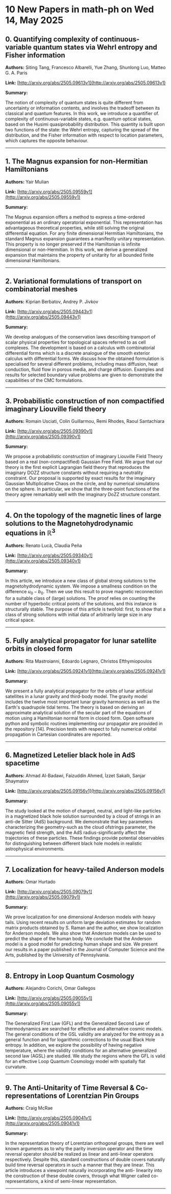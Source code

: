# 10 New Papers in math-ph on Wed 14, May 2025

## 0. Quantifying complexity of continuous-variable quantum states via Wehrl   entropy and Fisher information

**Authors:** Siting Tang, Francesco Albarelli, Yue Zhang, Shunlong Luo, Matteo G. A. Paris

**Link:** [http://arxiv.org/abs/2505.09613v1](http://arxiv.org/abs/2505.09613v1)

**Summary:**

The notion of complexity of quantum states is quite different from uncertainty or information contents, and involves the tradeoff between its classical and quantum features. In this work, we introduce a quantifier of. complexity of continuous-variable states, e.g. quantum optical states, based on the Husimi quasiprobability distribution. This quantity is built upon two functions of the state: the Wehrl entropy, capturing the spread of the distribution, and the Fisher information with respect to location parameters, which captures the opposite behaviour.

---

## 1. The Magnus expansion for non-Hermitian Hamiltonians

**Authors:** Yair Mulian

**Link:** [http://arxiv.org/abs/2505.09559v1](http://arxiv.org/abs/2505.09559v1)

**Summary:**

The Magnus expansion offers a method to express a time-ordered exponential as an ordinary operatorial exponential. This representation has advantageous theoretical properties, while still solving the original differential equation. For any finite dimensional Hermitian Hamiltonians, the standard Magnus expansion guarantees a manifestly unitary representation. This property is no longer preserved if the Hamiltonian is infinite dimensional or non-Hermitian. In this work, we derive a generalized expansion that maintains the property of unitarity for all bounded finite dimensional Hamiltonians.

---

## 2. Variational formulations of transport on combinatorial meshes

**Authors:** Kiprian Berbatov, Andrey P. Jivkov

**Link:** [http://arxiv.org/abs/2505.09443v1](http://arxiv.org/abs/2505.09443v1)

**Summary:**

We develop analogues of the conservation laws describing transport of scalar physical properties for topological spaces referred to as cell complexes. The development is based on a calculus with combinatorial differential forms which is a discrete analogue of the smooth exterior calculus with differential forms. We discuss how the obtained formulation is specialised for several different problems, including mass diffusion, heat conduction, fluid flow in porous media, and charge diffusion. Examples and results for selected boundary value problems are given to demonstrate the capabilities of the CMC formulations.

---

## 3. Probabilistic construction of non compactified imaginary Liouville field   theory

**Authors:** Romain Usciati, Colin Guillarmou, Remi Rhodes, Raoul Santachiara

**Link:** [http://arxiv.org/abs/2505.09390v1](http://arxiv.org/abs/2505.09390v1)

**Summary:**

We propose a probabilistic construction of imaginary Liouville Field Theory based on a real (non-compactified) Gaussian Free Field. We argue that our theory is the first explicit Lagrangian field theory that reproduces the imaginary DOZZ structure constants without requiring a neutrality constraint. Our proposal is supported by exact results for the imaginary Gaussian Multiplicative Chaos on the circle, and by numerical simulations on the sphere. In particular, we show that the three-point functions of the theory agree remarkably well with the imaginary DoZZ structure constant.

---

## 4. On the topology of the magnetic lines of large solutions to the   Magnetohydrodynamic equations in $\mathbb{R}^3$

**Authors:** Renato Lucà, Claudia Peña

**Link:** [http://arxiv.org/abs/2505.09340v1](http://arxiv.org/abs/2505.09340v1)

**Summary:**

In this article, we introduce a new class of global strong solutions to the magnetohydrodynamic system. We impose a smallness condition on the difference $u_0-b_0$. Then we use this result to prove magnetic reconnection for a suitable class of (large) solutions. The proof relies on counting the number of hyperbolic critical points of the solutions, and this instance is structurally stable. The purpose of this article is twofold: first, to show that a class of strong solutions with initial data of arbitrarily large size in any critical space.

---

## 5. Fully analytical propagator for lunar satellite orbits in closed form

**Authors:** Rita Mastroianni, Edoardo Legnaro, Christos Efthymiopoulos

**Link:** [http://arxiv.org/abs/2505.09241v1](http://arxiv.org/abs/2505.09241v1)

**Summary:**

We present a fully analytical propagator for the orbits of lunar artificial satellites in a lunar gravity and third-body model. The gravity model includes the twelve most important lunar gravity harmonics as well as the Earth's quadrupole tidal terms. The theory is based on deriving an approximate analytical solution of the secular part of the equations of motion using a Hamiltonian normal form in closed form. Open software python and symbolic routines implementing our propagator are provided in the repository [14]. Precision tests with respect to fully numerical orbital propagation in Cartesian coordinates are reported.

---

## 6. Magnetized Letelier black hole in AdS spacetime

**Authors:** Ahmad Al-Badawi, Faizuddin Ahmed, İzzet Sakallı, Sanjar Shaymatov

**Link:** [http://arxiv.org/abs/2505.09156v1](http://arxiv.org/abs/2505.09156v1)

**Summary:**

The study looked at the motion of charged, neutral, and light-like particles in a magnetized black hole solution surrounded by a cloud of strings in an anti-de Sitter (AdS) background. We demonstrate that key parameters characterizing the geometry-such as the cloud ofstrings parameter, the magnetic field strength, and the AdS radius-significantly affect the trajectories of these particles. These findings provide potential observables for distinguishing between different black hole models in realistic astrophysical environments.

---

## 7. Localization for heavy-tailed Anderson models

**Authors:** Omar Hurtado

**Link:** [http://arxiv.org/abs/2505.09079v1](http://arxiv.org/abs/2505.09079v1)

**Summary:**

We prove localization for one dimensional Anderson models with heavy tails. Using recent results on uniform large deviation estimates for random matrix products obtained by S. Raman and the author, we show localization for Anderson models. We also show that Anderson models can be used to predict the shape of the human body. We conclude that the Anderson model is a good model for predicting human shape and size. We present our results in a paper published in the Journal of Computer Science and the Arts, published by the University of Pennsylvania.

---

## 8. Entropy in Loop Quantum Cosmology

**Authors:** Alejandro Corichi, Omar Gallegos

**Link:** [http://arxiv.org/abs/2505.09055v1](http://arxiv.org/abs/2505.09055v1)

**Summary:**

The Generalized First Law (GFL) and the Generalized Second Law of thermodynamics are searched for effective and alternative cosmic models. The general conditions of the GSL validity are analyzed for the entropy as a general function and for logarithmic corrections to the usual Black Hole entropy. In addition, we explore the possibility of having negative temperature, where the validity conditions for an alternative generalized second law (AGSL) are studied. We study the regions where the GFL is valid for an effective Loop Quantum Cosmology model with spatially flat curvature.

---

## 9. The Anti-Unitarity of Time Reversal & Co-representations of Lorentzian   Pin Groups

**Authors:** Craig McRae

**Link:** [http://arxiv.org/abs/2505.09041v1](http://arxiv.org/abs/2505.09041v1)

**Summary:**

In the representation theory of Lorentzian orthogonal groups, there are well known arguments as to why the parity inversion operator and the time reversal operator should be realized as linear and anti-linear operators respectively. Despite this, standard constructions of double covers naturally build time reversal operators in such a manner that they are linear. This article introduces a viewpoint naturally incorporating the anti- linearity into the construction of these double covers, through what Wigner called co-representations, a kind of semi-linear representation.

---

